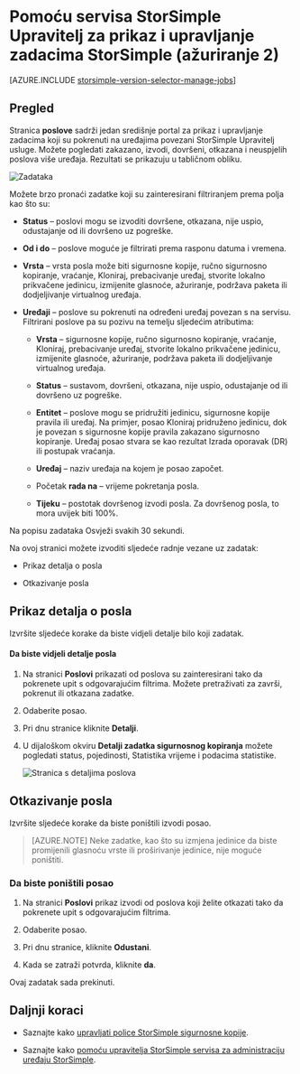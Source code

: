 <properties 
   pageTitle="Prikaz i upravljanje zadacima StorSimple | Microsoft Azure"
   description="U članku se opisuje stranici StorSimple Upravitelj servisa zadacima i kako ga koristiti za praćenje nedavne, trenutni i zakazani sigurnosne kopije zadataka."
   services="storsimple"
   documentationCenter="NA"
   authors="alkohli"
   manager="carmonm"
   editor=""/>
<tags 
   ms.service="storsimple"
   ms.devlang="NA"
   ms.topic="article"
   ms.tgt_pltfrm="NA"
   ms.workload="TBD"
   ms.date="08/17/2016"
   ms.author="alkohli" />

# <a name="use-the-storsimple-manager-service-to-view-and-manage-storsimple-jobs-update-2"></a>Pomoću servisa StorSimple Upravitelj za prikaz i upravljanje zadacima StorSimple (ažuriranje 2)

[AZURE.INCLUDE [storsimple-version-selector-manage-jobs](../../includes/storsimple-version-selector-manage-jobs.md)]

## <a name="overview"></a>Pregled

Stranica **poslove** sadrži jedan središnje portal za prikaz i upravljanje zadacima koji su pokrenuti na uređajima povezani StorSimple Upravitelj usluge. Možete pogledati zakazano, izvodi, dovršeni, otkazana i neuspjelih poslova više uređaja. Rezultati se prikazuju u tabličnom obliku. 

![Zadataka](./media/storsimple-manage-jobs-u2/jobs.png)

Možete brzo pronaći zadatke koji su zainteresirani filtriranjem prema polja kao što su:

- **Status** – poslovi mogu se izvoditi dovršene, otkazana, nije uspio, odustajanje od ili dovršeno uz pogreške.
- **Od i do** – poslove moguće je filtrirati prema rasponu datuma i vremena.
- **Vrsta** – vrsta posla može biti sigurnosne kopije, ručno sigurnosno kopiranje, vraćanje, Kloniraj, prebacivanje uređaj, stvorite lokalno prikvačene jedinicu, izmijenite glasnoće, ažuriranje, podržava paketa ili dodjeljivanje virtualnog uređaja.

- **Uređaji** – poslove su pokrenuti na određeni uređaj povezan s na servisu.
Filtrirani poslove pa su pozivu na temelju sljedećim atributima:

    - **Vrsta** – sigurnosne kopije, ručno sigurnosno kopiranje, vraćanje, Kloniraj, prebacivanje uređaj, stvorite lokalno prikvačene jedinicu, izmijenite glasnoće, ažuriranje, podržava paketa ili dodjeljivanje virtualnog uređaja.

    - **Status** – sustavom, dovršeni, otkazana, nije uspio, odustajanje od ili dovršeno uz pogreške.

    - **Entitet** – poslove mogu se pridružiti jedinicu, sigurnosne kopije pravila ili uređaj. Na primjer, posao Kloniraj pridruženo jedinicu, dok je povezan s sigurnosne kopije pravila zakazano sigurnosno kopiranje. Uređaj posao stvara se kao rezultat Izrada oporavak (DR) ili postupak vraćanja.

    - **Uređaj** – naziv uređaja na kojem je posao započet.

    - Početak **rada na** – vrijeme pokretanja posla.

    - **Tijeku** – postotak dovršenog izvodi posla. Za dovršenog posla, to mora uvijek biti 100%.

Na popisu zadataka Osvježi svakih 30 sekundi.

Na ovoj stranici možete izvoditi sljedeće radnje vezane uz zadatak:

- Prikaz detalja o posla

- Otkazivanje posla

## <a name="view-job-details"></a>Prikaz detalja o posla

Izvršite sljedeće korake da biste vidjeli detalje bilo koji zadatak.

#### <a name="to-view-job-details"></a>Da biste vidjeli detalje posla

1. Na stranici **Poslovi** prikazati od poslova su zainteresirani tako da pokrenete upit s odgovarajućim filtrima. Možete pretraživati za završi, pokrenut ili otkazana zadatke.

2. Odaberite posao.

3. Pri dnu stranice kliknite **Detalji**.

4. U dijaloškom okviru **Detalji zadatka sigurnosnog kopiranja** možete pogledati status, pojedinosti, Statistika vrijeme i podacima statistike.
 
    ![Stranica s detaljima poslova](./media/storsimple-manage-jobs-u2/JobDetails.png)

## <a name="cancel-a-job"></a>Otkazivanje posla

Izvršite sljedeće korake da biste poništili izvodi posao.

>[AZURE.NOTE] Neke zadatke, kao što su izmjena jedinice da biste promijenili glasnoću vrste ili proširivanje jedinice, nije moguće poništiti.

### <a name="to-cancel-a-job"></a>Da biste poništili posao

1. Na stranici **Poslovi** prikaz izvodi od poslova koji želite otkazati tako da pokrenete upit s odgovarajućim filtrima.

1. Odaberite posao.

1. Pri dnu stranice, kliknite **Odustani**.

1. Kada se zatraži potvrda, kliknite **da**.

Ovaj zadatak sada prekinuti.

## <a name="next-steps"></a>Daljnji koraci

- Saznajte kako [upravljati police StorSimple sigurnosne kopije](storsimple-manage-backup-policies.md).

- Saznajte kako [pomoću upravitelja StorSimple servisa za administraciju uređaju StorSimple](storsimple-manager-service-administration.md).
